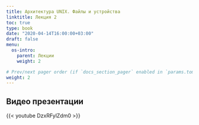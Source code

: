 ```yaml
---
title: Архитектура UNIX. Файлы и устройства
linktitle: Лекция 2
toc: true
type: book
date: "2020-04-14T16:00:00+03:00"
draft: false
menu:
  os-intro:
    parent: Лекции
    weight: 2

# Prev/next pager order (if `docs_section_pager` enabled in `params.toml`)
weight: 2
---
```


## Видео презентации

{{< youtube DzxRFylZdm0 >}}
